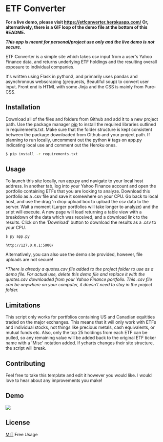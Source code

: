 # ETF Converter
**For a live demo, please visit https://etfconverter.herokuapp.com/ Or, alternatively, there is a GIF loop of the demo file at the bottom of this README.**

***This app is meant for personal/project use only and the live demo is not secure.***

ETF Converter is a simple site which takes csv input from a user's Yahoo Finance data, and returns underlying ETF holdings and the resulting overall exposure to individual companies.

It's written using Flask in python3, and primarily uses pandas and asynchronous webscraping (grequests, Beautiful soup) to convert user input. Front end is HTML with some Jinja and the CSS is mainly from Pure-CSS.

## Installation

Download all of the files and folders from Github and add it to a new project path. Use the package manager [pip](https://pip.pypa.io/en/stable/) to install the required libraries outlined in requirements.txt. Make sure that the folder structure is kept consistent between the package downloaded from Github and your project path. If planning to run locally, uncomment out the python # tags on app.py indicating local use and comment out the Heroku ones.

```bash
$ pip install -r requirements.txt
```

## Usage

To launch this site locally, run app.py and navigate to your local host address. In another tab, log into your Yahoo Finance account and open the portfolio containing ETFs that you are looking to analyze. Download this portfolio as a .csv file and save it somewhere on your CPU. Go back to local host, and use the drag 'n drop upload box to upload the csv data to the server. Wait a moment (Larger portfolios will take longer to analyze) and the sript will execute. A new page will load returning a table view with a breakdown of the data which was received, and a download link to the results. Click on the 'Download' button to download the results as a .csv to your CPU.

```bash
$ py app.py
```
    http://127.0.0.1:5000/

Alternatively, you can also use the demo site provided, however, file uploads are not secure!

*_There is already a quotes.csv file added to the project folder to use as a demo file. For actual use, delete this demo file and replace it with the quotes.csv downloaded from your Yahoo Finance portfolio. This .csv file can be anywhere on your computer, it doesn't need to stay in the project folder._

## Limitations

This script only works for portfolios containing US and Canadian equitities traded on the major exchanges. This means that it will only work with ETFs and individual stocks, not things like precious metals, cash equivalents, or mutual funds etc. Also, only the top 25 holdings from each ETF can be pulled, so any remaining value will be added back to the original ETF ticker name with a 'Misc' notation added. If ycharts changes their site structure, the script will break.

## Contributing

Feel free to take this template and edit it however you would like. I would love to hear about any improvements you make!

## Demo
![](https://raw.githubusercontent.com/willzittlau/ETFsite/master/demo.gif)
## License
[MIT](https://choosealicense.com/licenses/mit/) Free Usage
